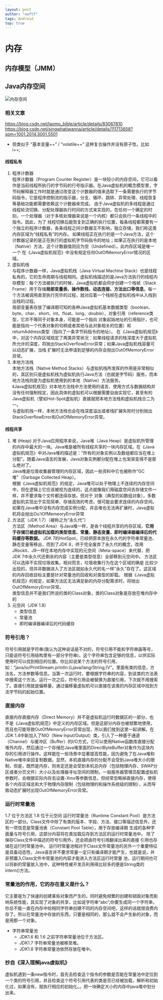 ```yaml
---
layout: post
author: "ooftf"
tags: Android
top: true
---
```


# 内存
## 内存模型（JMM）
## Java内存空间
![内存空间](https://imgconvert.csdnimg.cn/aHR0cHM6Ly9pbWcyMDE4LmNuYmxvZ3MuY29tL2Jsb2cvMTQ4OTY2OS8yMDE4MTAvMTQ4OTY2OS0yMDE4MTAwOTE4NTUyNzMxNi0xNzA4NzkwOTc0LnBuZw?x-oss-process=image/format,png)
### 相关文章
https://blog.csdn.net/laomo_bible/article/details/83067810
https://blog.csdn.net/singwhatiwanna/article/details/111713858?spm=1001.2014.3001.5501  
* 但类似于 “基本变量++” / “volatile++” 这种复合操作并没有原子性。比如 i++;


#### 线程私有
1. 程序计数器  
   程序计数器（Program Counter Register）是一块较小的内存空间，它可以看作是当前线程所执行的字节码的行号指示器。在Java虚拟机的概念模型里，字节码解释器工作时就是通过改变这个计数器的值来选取下一条需要执行的字节码指令，它是程序控制流的指示器，分支、循环、跳转、异常处理、线程恢复等基础功能都需要依赖这个计数器来完成。
   由于Java虚拟机的多线程是通过线程轮流切换、分配处理器执行时间的方式来实现的，在任何一个确定的时刻，一个处理器（对于多核处理器来说是一个内核）都只会执行一条线程中的指令。因此，为了   线程切换后能恢复到正确的执行位置，每条线程都需要有一个独立的程序计数器，各条线程之间计数器互不影响，独立存储，我们称这类内存区域为“线程私有”的内存。
   如果线程正在执行的是一个Java方法，这个计数器记录的是正在执行的虚拟机字节码指令的地址；如果正在执行的是本地（Native）方法，这个计数器值则应为空（Undefined）。此内存区域是唯一一个   在《Java虚拟机规范》中没有规定任何OutOfMemoryError情况的区域。
2. 虚拟机栈  
   与程序计数器一样，Java虚拟机栈（Java Virtual Machine Stack）也是线程私有的，它的生命周期与线程相同。虚拟机栈描述的是Java方法执行的线程内存模型：每个方法被执行的时候，Java虚拟机都会同步创建一个栈帧（Stack Frame）用于存储**局部变量表、操作数栈、动态连接、方法出口等信息**。每一个方法被调用直至执行完毕的过程，就对应着一个栈帧在虚拟机栈中从入栈到出栈的过程。  
   局部变量表存放了编译期可知的各种Java虚拟机基本数据类型（boolean、byte、char、short、int、float、long、double）、对象引用（reference类型，它并不等同于对象本身，可能是一个指向   对象起始地址的引用指针，也可能是指向一个代表对象的句柄或者其他与此对象相关的位置）和returnAddress类型（指向了一条字节码指令的地址）。
   在《Java虚拟机规范》中，对这个内存区域规定了两类异常状况：如果线程请求的栈深度大于虚拟机所允许的深度，将抛出StackOverflowError异常；如果Java虚拟机栈容量可以动态扩展，当栈   扩展时无法申请到足够的内存会抛出OutOfMemoryError异常。
3. 本地方法栈  
   本地方法栈（Native Method Stacks）与虚拟机栈所发挥的作用是非常相似的，其区别只是虚拟机栈为虚拟机执行Java方法（也就是字节码）服务，而本地方法栈则是为虚拟机使用到的本地（Native）方法服务。  
    《Java虚拟机规范》对本地方法栈中方法使用的语言、使用方式与数据结构并没有任何强制规定，因此具体的虚拟机可以根据需要自由实现它，甚至有的Java虚拟机（譬如Hot-Spot虚拟机）直接就把本地方法栈和虚拟机栈合二为一。  
    与虚拟机栈一样，本地方法栈也会在栈深度溢出或者栈扩展失败时分别抛出StackOverflowError和OutOfMemoryError异常。

#### 线程共享
1. 堆 (Heap)
   对于Java应用程序来说，Java堆（Java Heap）是虚拟机所管理的内存中最大的一块。Java堆是被所有线程共享的一块内存区域。在《Java虚拟机规范》中对Java堆的描述是：“所有的对象实例以及数组都应当在堆上分配”。随着Java语言的发展，Java对象实例都分配在堆上也渐渐变得不是那么绝对了。  
   Java堆是垃圾收集器管理的内存区域，因此一些资料中它也被称作“GC堆”（Garbage Collected Heap）。  
   根据《Java虚拟机规范》的规定，Java堆可以处于物理上不连续的内存空间中，但在逻辑上它应该被视为连续的，这点就像我们用磁盘空间去存储文件一样，并不要求每个文件都连续存放。但对于  对象（典型的如数组对象），多数虚拟机实现出于实现简单、存储高效的考虑，很可能会要求连续的内存空间。  
   如果在Java堆中没有内存完成实例分配，并且堆也无法再扩展时，Java虚拟机将会抛出Ou'tOfMemeoryError异常
2. 方法区（JDK 1.7）（被称之为“永久代”）  
   方法区（Method Area）与Java堆一样，是各个线程共享的内存区域，**它用于存储已被虚拟机加载的类型信息、常量、静态变量、即时编译器编译后的代码缓存等数据。**
   JDK 7的HotSpot，已经把原本放在永久代的字符串常量池、静态变量等移出，而到了JDK 8，终于完全废弃了永久代的概念，改用JRockit、J9一样在本地内存中实现的元空间（Meta-space）来代替，把JDK 7中永久代还剩余的内容（主要是类型信息）全部移到元空间中。
   方法区可以选择不实现垃圾收集。相对而言，垃圾收集行为在这个区域的确是 比较少出现的，但并非数据进入了方法区就如永久代的名一样“永久”存在了。这区域的内存回收目标主要是针对常量池的回收和对类型的卸载。
   根据《Java虚拟机规范》的规定，如果方法区无法满足新的内存分配需求时，将抛出OutOfMemoryError异常。  
   类型信息并不是我们所说的类的Class对象，类的Class对象是存放在堆内存中的
3. 元空间（JDK 1.8）
   * 类型信息
   * 常量池
   * 即时编译器编译后的代码缓存

### 符号引用？
符号引用就是字符串(我认为这种说话是不对的，符号引用不能和字符串画等号，只能说符号引用结构里有一部分字符串)，这个字符串包含足够的信息，以供实际使用时可以找到相应的位置。你比如说某个方法的符号引用，如：“java/io/PrintStream.println:(Ljava/lang/String;)V”。里面有类的信息，方法名，方法参数等信息。当第一次运行时，要根据字符串的内容，到该类的方法表中搜索这个方法。运行一次之后，符号引用会被替换为直接引用，下次就不用搜索了。直接引用就是偏移量，通过偏移量虚拟机可以直接在该类的内存区域中找到方法字节码的起始位置。

### 直接内存
直接内存直接内存（Direct Memory）并不是虚拟机运行时数据区的一部分，也不是《Java虚拟机规范》中定义的内存区域。但是这部分内存也被频繁地使用，而且也可能导致OutOfMemoryError异常出现，所以我们放到这里一起讲解。在JDK 1.4中新加入了NIO（New Input/Output）类，引入了一种基于通道（Channel）与缓冲区（Buffer）的I/O方式，它可以使用Native函数库直接分配堆外内存，然后通过一个存储在Java堆里面的DirectByteBuffer对象作为这块内存的引用进行操作。这样能在一些场景中显著提高性能，因为避免了在Java堆和Native堆中来回复制数据。显然，本机直接内存的分配不会受到Java堆大小的限制，但是，既然是内存，则肯定还是会受到本机总内存（包括物理内存、SWAP分区或者分页文件）大小以及处理器寻址空间的限制，一般服务器管理员配置虚拟机参数时，会根据实际内存去设置-Xmx等参数信息，但经常忽略掉直接内存，使得各个内存区域总和大于物理内存限制（包括物理的和操作系统级的限制），从而导致动态扩展时出现OutOfMemoryError异常。

###  运行时常量池
   1.7 位于方法区
   1.8 位于元空间
   运行时常量池（Runtime Constant Pool）是方法区的一部分。Class文件中除了有类的版本、字段、方法、接口等描述信息外，还有一项信息是常量池表（Constant Pool Table），用于存放编译期 生成的各种字面量与符号引用，这部分内容将在类加载后存到方法区的运行时常量池中。
   除了保存Class文件中描述的符号引用外，还会把由符号引用翻译出来的直接 引用也存储在运行时常量池中。
   运行时常量池相对于Class文件常量池的另外一个重要特征是具备动态性，Java语言并不要求常量一定只有编译期才能产生，也就是说，并非预置入Class文件中常量池的内容才能进入方法区运行时常量 池，运行期间也可以将新的常量放入池中，这种特性被开发员利用得比较多的便是String类的intern()方法。
### 常量池的作用，它的存在意义是什么？
它主要是为了快速的创建某些对象而产生的，同时避免频繁的创建和销毁对象而影响系统性能，其实现了对象的共享，比如说字符串“abc”,你要生成同一个字符串，你总不能一直在内存中给相同字符串创建不同的内存空间吧，这样的话就很浪费内存了。所以在常量池中存放的东西，只要是相同的，那么就不会产生新的对象，而是用那一个对象。

* 字符串常量池
  * JDK1.6 和 1.6 之前字符串常量池位于方法区。
  * JDK1.7 字符串常量池被移至堆。
  * JDK1.8 字符串常量池依然存放在堆中。

### 抄自《深入理解java虚拟机》
虚拟机遇到一条new指令时，首先去检查这个指令的参数是否能在常量池中定位到一个类的符号引用，并且检查这个符号引用代表的类是否已经被加载，解析和初始化过，如果没有，就执行相应的初始化。。把一块确定大小的内存中java堆中划分出来。




